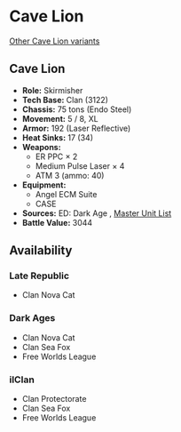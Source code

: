 # Cave Lion 

[Other Cave Lion variants](../cave_lion.md) 

## Cave Lion 

- **Role:** Skirmisher 
- **Tech Base:** Clan (3122) 
- **Chassis:** 75 tons (Endo Steel) 
- **Movement:** 5 / 8, XL 
- **Armor:** 192 (Laser Reflective) 
- **Heat Sinks:** 17 (34) 
- **Weapons:** 
  - ER PPC × 2 
  - Medium Pulse Laser × 4 
  - ATM 3 (ammo: 40) 
- **Equipment:** 
  - Angel ECM Suite 
  - CASE 
- **Sources:** ED: Dark Age , [Master Unit List](http://masterunitlist.info/Unit/Details/6954) 
- **Battle Value:** 3044 

## Availability 

### Late Republic 

- Clan Nova Cat 

### Dark Ages 

- Clan Nova Cat 
- Clan Sea Fox 
- Free Worlds League 

### ilClan 

- Clan Protectorate 
- Clan Sea Fox 
- Free Worlds League 

